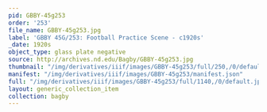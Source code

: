 ```yaml
---
pid: GBBY-45g253
order: '253'
file_name: GBBY-45g253.jpg
label: 'GBBY 45G/253: Football Practice Scene - c1920s'
_date: 1920s
object_type: glass plate negative
source: http://archives.nd.edu/Bagby/GBBY-45g253.jpg
thumbnail: "/img/derivatives/iiif/images/GBBY-45g253/full/250,/0/default.jpg"
manifest: "/img/derivatives/iiif/images/GBBY-45g253/manifest.json"
full: "/img/derivatives/iiif/images/GBBY-45g253/full/1140,/0/default.jpg"
layout: generic_collection_item
collection: bagby
---
```

